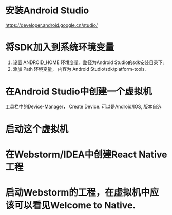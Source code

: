 # 安装Android Studio
https://developer.android.google.cn/studio/

# 将SDK加入到系统环境变量
1. 设置 ANDROID_HOME 环境变量，路径为Android Studio的sdk安装目录下;
2. 添加 Path 环境变量， 内容为 Android Studio\sdk\platform-tools.

# 在Android Studio中创建一个虚拟机
工具栏中的Device-Manager， Create Device.
可以是Android/IOS, 版本自选

# 启动这个虚拟机

# 在Webstorm/IDEA中创建React Native工程

# 启动Webstorm的工程，在虚拟机中应该可以看见Welcome to Native.


